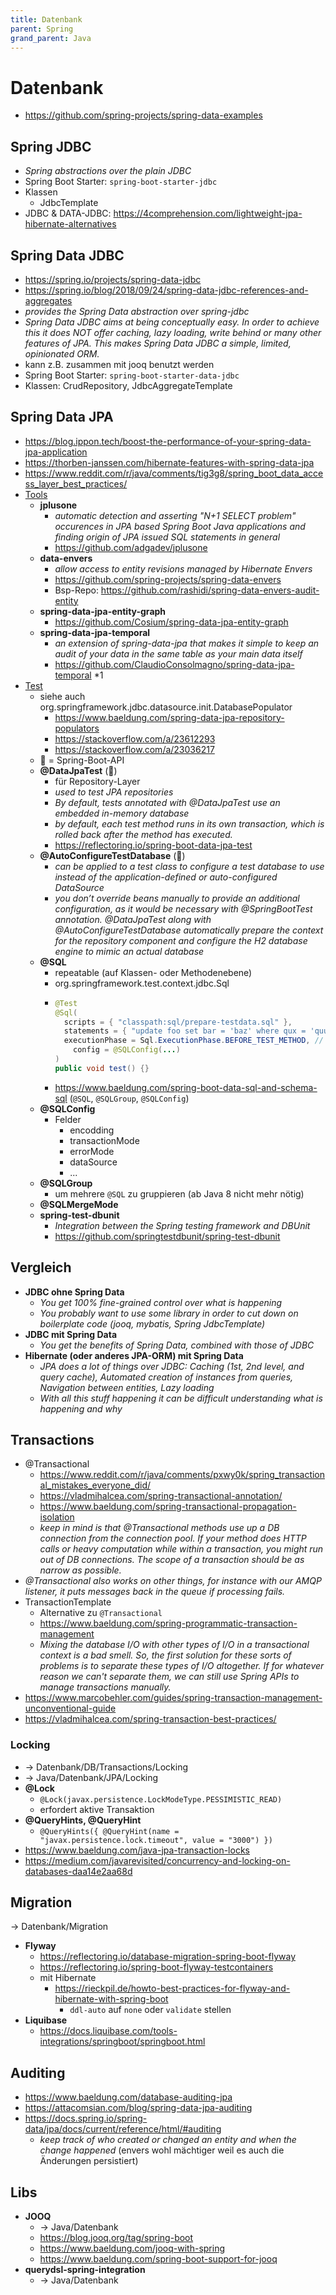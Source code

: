 ```yaml
---
title: Datenbank
parent: Spring
grand_parent: Java
---
```


# Datenbank
- <https://github.com/spring-projects/spring-data-examples>

## Spring JDBC
- *Spring abstractions over the plain JDBC*
- Spring Boot Starter: `spring-boot-starter-jdbc`
- Klassen
  - JdbcTemplate
- JDBC & DATA-JDBC: <https://4comprehension.com/lightweight-jpa-hibernate-alternatives>


## Spring Data JDBC
- <https://spring.io/projects/spring-data-jdbc>
- <https://spring.io/blog/2018/09/24/spring-data-jdbc-references-and-aggregates>
- *provides the Spring Data abstraction over spring-jdbc*
- *Spring Data JDBC aims at being conceptually easy. In order to achieve this it does NOT offer caching, lazy loading, write behind or many other features of JPA. This makes Spring Data JDBC a simple, limited, opinionated ORM.*
- kann z.B. zusammen mit jooq benutzt werden
- Spring Boot Starter: `spring-boot-starter-data-jdbc`
- Klassen: CrudRepository, JdbcAggregateTemplate


## Spring Data JPA
- <https://blog.ippon.tech/boost-the-performance-of-your-spring-data-jpa-application>
- <https://thorben-janssen.com/hibernate-features-with-spring-data-jpa>
- <https://www.reddit.com/r/java/comments/tig3g8/spring_boot_data_access_layer_best_practices/>
- <u>Tools</u>
  - **jplusone**
    - *automatic detection and asserting "N+1 SELECT problem" occurences in JPA based Spring Boot Java applications and finding origin of JPA issued SQL statements in general*
    - <https://github.com/adgadev/jplusone>
  - **data-envers**
    - *allow access to entity revisions managed by Hibernate Envers*
    - <https://github.com/spring-projects/spring-data-envers>
    - Bsp-Repo: <https://github.com/rashidi/spring-data-envers-audit-entity>
  - **spring-data-jpa-entity-graph**
    - <https://github.com/Cosium/spring-data-jpa-entity-graph>
  - **spring-data-jpa-temporal**
    - *an extension of spring-data-jpa that makes it simple to keep an audit of your data in the same table as your main data itself*
    - <https://github.com/ClaudioConsolmagno/spring-data-jpa-temporal> *1
- <u>Test</u>
  - siehe auch org.springframework.jdbc.datasource.init.DatabasePopulator
  	- <https://www.baeldung.com/spring-data-jpa-repository-populators>
  	- <https://stackoverflow.com/a/23612293>
  	- <https://stackoverflow.com/a/23036217>  
  - 🥾 = Spring-Boot-API
  - **@DataJpaTest** (🥾)
    - für Repository-Layer
    - *used to test JPA repositories*
    - *By default, tests annotated with @DataJpaTest use an embedded in-memory database*
    - *by default, each test method runs in its own transaction, which is rolled back after the method has executed.*
    - <https://reflectoring.io/spring-boot-data-jpa-test>
  - **@AutoConfigureTestDatabase** (🥾)
    - *can be applied to a test class to configure a test database to use instead of the application-defined or auto-configured DataSource*
    - *you don’t override beans manually to provide an additional configuration, as it would be necessary with @SpringBootTest annotation. @DataJpaTest along with @AutoConfigureTestDatabase automatically prepare the context for the repository component and configure the H2 database engine to mimic an actual database*
  - **@SQL**
    - repeatable (auf Klassen- oder Methodenebene)
    - org.springframework.test.context.jdbc.Sql
    - ```java
      @Test
      @Sql(
        scripts = { "classpath:sql/prepare-testdata.sql" },
        statements = { "update foo set bar = 'baz' where qux = 'quux'" },
        executionPhase = Sql.ExecutionPhase.BEFORE_TEST_METHOD, // oder AFTER_TEST_METHOD
	      config = @SQLConfig(...)
      )
      public void test() {}
      ```
    - <https://www.baeldung.com/spring-boot-data-sql-and-schema-sql> (`@SQL`, `@SQLGroup`, `@SQLConfig`)
  - **@SQLConfig**
  	- Felder
  		- encodding
  		- transactionMode
  		- errorMode
  		- dataSource
  		- ...  
  - **@SQLGroup**
    - um mehrere `@SQL` zu gruppieren (ab Java 8 nicht mehr nötig)
  - **@SQLMergeMode**
  - **spring-test-dbunit**
    - *Integration between the Spring testing framework and DBUnit*
    - <https://github.com/springtestdbunit/spring-test-dbunit>


## Vergleich
- **JDBC ohne Spring Data**
  - *You get 100% fine-grained control over what is happening*
  - *You probably want to use some library in order to cut down on boilerplate code (jooq, mybatis, Spring JdbcTemplate)*
- **JDBC mit Spring Data**
  - *You get the benefits of Spring Data, combined with those of JDBC*
- **Hibernate (oder anderes JPA-ORM) mit Spring Data**
  - *JPA does a lot of things over JDBC: Caching (1st, 2nd level, and query cache), Automated creation of instances from queries, Navigation between entities, Lazy loading*
  - *With all this stuff happening it can be difficult understanding what is happening and why*


## Transactions
- @Transactional
	- <https://www.reddit.com/r/java/comments/pxwy0k/spring_transactional_mistakes_everyone_did/>
  - <https://vladmihalcea.com/spring-transactional-annotation/>
  - <https://www.baeldung.com/spring-transactional-propagation-isolation>
  - *keep in mind is that @Transactional methods use up a DB connection from the connection pool. If your method does HTTP calls or heavy computation while within a transaction, you might run out of DB connections. The scope of a transaction should be as narrow as possible.*
- *@Transactional also works on other things, for instance with our AMQP listener, it puts messages back in the queue if processing fails.*
- TransactionTemplate
	- Alternative zu `@Transactional`
	- <https://www.baeldung.com/spring-programmatic-transaction-management>
	- *Mixing the database I/O with other types of I/O in a transactional context is a bad smell. So, the first solution for these sorts of problems is to separate these types of I/O altogether. If for whatever reason we can't separate them, we can still use Spring APIs to manage transactions manually.*
- <https://www.marcobehler.com/guides/spring-transaction-management-unconventional-guide>
- <https://vladmihalcea.com/spring-transaction-best-practices/>

### Locking
- -> Datenbank/DB/Transactions/Locking
- -> Java/Datenbank/JPA/Locking
- **@Lock**
	- `@Lock(javax.persistence.LockModeType.PESSIMISTIC_READ)`
	- erfordert aktive Transaktion
- **@QueryHints, @QueryHint**
	- `@QueryHints({ @QueryHint(name = "javax.persistence.lock.timeout", value = "3000") })`
- <https://www.baeldung.com/java-jpa-transaction-locks>
- <https://medium.com/javarevisited/concurrency-and-locking-on-databases-daa14e2aa68d>


## Migration
→ Datenbank/Migration
- **Flyway**
  - <https://reflectoring.io/database-migration-spring-boot-flyway>
  - <https://reflectoring.io/spring-boot-flyway-testcontainers>
  - mit Hibernate
    - <https://rieckpil.de/howto-best-practices-for-flyway-and-hibernate-with-spring-boot>
      - `ddl-auto` auf `none` oder `validate` stellen
- **Liquibase**
  - <https://docs.liquibase.com/tools-integrations/springboot/springboot.html>

## Auditing
- <https://www.baeldung.com/database-auditing-jpa>
- <https://attacomsian.com/blog/spring-data-jpa-auditing>
- <https://docs.spring.io/spring-data/jpa/docs/current/reference/html/#auditing>
  - *keep track of who created or changed an entity and when the change happened* (envers wohl mächtiger weil es auch die Änderungen persistiert)


## Libs
- **JOOQ**
  - -> Java/Datenbank
  - <https://blog.jooq.org/tag/spring-boot>
  - <https://www.baeldung.com/jooq-with-spring>
  - <https://www.baeldung.com/spring-boot-support-for-jooq>
- **querydsl-spring-integration**
  - -> Java/Datenbank
